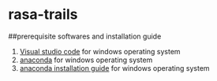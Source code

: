 # rasa-trails

##prerequisite softwares and installation guide

1. [Visual studio code](https://docs.microsoft.com/en-US/cpp/windows/latest-supported-vc-redist?view=msvc-160) for windows operating system
2. [anaconda](https://www.anaconda.com/products/distribution#windows) for windows operating system
3. [anaconda installation guide](https://docs.anaconda.com/anaconda/install/windows/) for windows operating system
